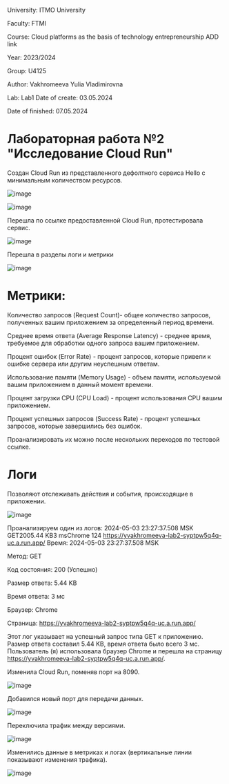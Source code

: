 University: ITMO University 

Faculty: FTMI

Course: Cloud platforms as the basis of technology entrepreneurship ADD link 

Year: 2023/2024 

Group: U4125 

Author: Vakhromeeva Yulia Vladimirovna

Lab: Lab1 Date of create: 03.05.2024 

Date of finished: 07.05.2024

# Лабораторная работа №2 "Исследование Cloud Run"
Создан Cloud Run из представленного дефолтного сервиса Hello с минимальным количеством ресурсов.

![image](https://github.com/Yuliagkk/2023_2024-cloud-platforms-as-the-basis-of-technology-entrepreneurship-u4125-vakhromeeva_u_v/assets/166257005/1a1b1806-0ff5-4f3c-a5a1-84fcd3c8638f)


![image](https://github.com/Yuliagkk/2023_2024-cloud-platforms-as-the-basis-of-technology-entrepreneurship-u4125-vakhromeeva_u_v/assets/166257005/cc66585d-ae78-4291-9647-ac86ca76e95f)


Перешла по ссылке предоставленной Cloud Run, протестировала сервис.

![image](https://github.com/Yuliagkk/2023_2024-cloud-platforms-as-the-basis-of-technology-entrepreneurship-u4125-vakhromeeva_u_v/assets/166257005/3013b2dc-2e09-421f-a409-9f147d87efa8)


Перешла в разделы логи и метрики

![image](https://github.com/Yuliagkk/2023_2024-cloud-platforms-as-the-basis-of-technology-entrepreneurship-u4125-vakhromeeva_u_v/assets/166257005/b6023be4-083b-480c-a34f-4327212b11d6)

# Метрики:
Количество запросов (Request Count)- общее количество запросов, полученных вашим приложением за определенный период времени. 

Среднее время ответа (Average Response Latency) - среднее время, требуемое для обработки одного запроса вашим приложением.

Процент ошибок (Error Rate) - процент запросов, которые привели к ошибке сервера или другим неуспешным ответам. 

Использование памяти (Memory Usage) - объем памяти, используемой вашим приложением в данный момент времени. 

Процент загрузки CPU (CPU Load) - процент использования CPU вашим приложением. 

Процент успешных запросов (Success Rate) - процент успешных запросов, которые завершились без ошибок. 

Проанализировать их можно после нескольких переходов по тестовой ссылке.

# Логи
Позволяют отслеживать действия и события, происходящие в приложении.

![image](https://github.com/Yuliagkk/2023_2024-cloud-platforms-as-the-basis-of-technology-entrepreneurship-u4125-vakhromeeva_u_v/assets/166257005/423f69d9-f2e4-4b13-835e-4a09de1aca9c)

Проанализируем один из логов: 2024-05-03 23:27:37.508 MSK GET2005.44 KB3 msChrome 124 https://yvakhromeeva-lab2-syptpw5q4q-uc.a.run.app/ 
Время: 2024-05-03 23:27:37.508 MSK

Метод: GET

Код состояния: 200 (Успешно)

Размер ответа: 5.44 KB

Время ответа: 3 мс

Браузер: Chrome

Страница: https://yvakhromeeva-lab2-syptpw5q4q-uc.a.run.app/

Этот лог указывает на успешный запрос типа GET к приложению. Размер ответа составил 5.44 KB, время ответа было всего 3 мс. Пользователь (я) использовала браузер Chrome и перешла на страницу https://yvakhromeeva-lab2-syptpw5q4q-uc.a.run.app/.

Изменила Cloud Run, поменяв порт на 8090.

![image](https://github.com/Yuliagkk/2023_2024-cloud-platforms-as-the-basis-of-technology-entrepreneurship-u4125-vakhromeeva_u_v/assets/166257005/05428c46-b60a-47dc-afbc-97c8548071fd)

Добавился новый порт для передачи данных.

![image](https://github.com/Yuliagkk/2023_2024-cloud-platforms-as-the-basis-of-technology-entrepreneurship-u4125-vakhromeeva_u_v/assets/166257005/50b802fe-ba32-4585-9358-88286480dfe9)

Переключила трафик между версиями.

![image](https://github.com/Yuliagkk/2023_2024-cloud-platforms-as-the-basis-of-technology-entrepreneurship-u4125-vakhromeeva_u_v/assets/166257005/66aa490f-f8ab-4c53-a1f1-ce1a4caef045)

Изменились данные в метриках и логах (вертикальные линии показывают изменения трафика).

![image](https://github.com/Yuliagkk/2023_2024-cloud-platforms-as-the-basis-of-technology-entrepreneurship-u4125-vakhromeeva_u_v/assets/166257005/8148f672-a73d-4ed4-b962-b1589dc2302c)





